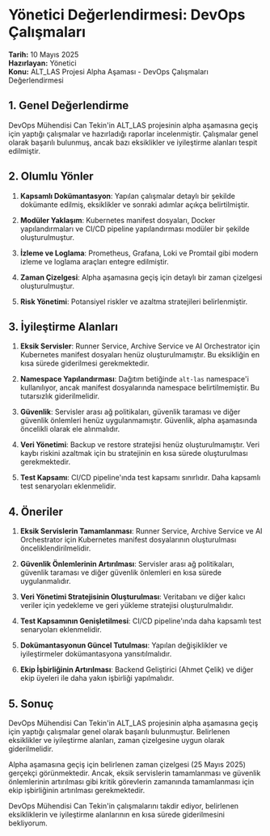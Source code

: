 # Yönetici Değerlendirmesi: DevOps Çalışmaları

**Tarih:** 10 Mayıs 2025  
**Hazırlayan:** Yönetici  
**Konu:** ALT_LAS Projesi Alpha Aşaması - DevOps Çalışmaları Değerlendirmesi

## 1. Genel Değerlendirme

DevOps Mühendisi Can Tekin'in ALT_LAS projesinin alpha aşamasına geçiş için yaptığı çalışmalar ve hazırladığı raporlar incelenmiştir. Çalışmalar genel olarak başarılı bulunmuş, ancak bazı eksiklikler ve iyileştirme alanları tespit edilmiştir.

## 2. Olumlu Yönler

1. **Kapsamlı Dokümantasyon**: Yapılan çalışmalar detaylı bir şekilde dokümante edilmiş, eksiklikler ve sonraki adımlar açıkça belirtilmiştir.

2. **Modüler Yaklaşım**: Kubernetes manifest dosyaları, Docker yapılandırmaları ve CI/CD pipeline yapılandırması modüler bir şekilde oluşturulmuştur.

3. **İzleme ve Loglama**: Prometheus, Grafana, Loki ve Promtail gibi modern izleme ve loglama araçları entegre edilmiştir.

4. **Zaman Çizelgesi**: Alpha aşamasına geçiş için detaylı bir zaman çizelgesi oluşturulmuştur.

5. **Risk Yönetimi**: Potansiyel riskler ve azaltma stratejileri belirlenmiştir.

## 3. İyileştirme Alanları

1. **Eksik Servisler**: Runner Service, Archive Service ve AI Orchestrator için Kubernetes manifest dosyaları henüz oluşturulmamıştır. Bu eksikliğin en kısa sürede giderilmesi gerekmektedir.

2. **Namespace Yapılandırması**: Dağıtım betiğinde `alt-las` namespace'i kullanılıyor, ancak manifest dosyalarında namespace belirtilmemiştir. Bu tutarsızlık giderilmelidir.

3. **Güvenlik**: Servisler arası ağ politikaları, güvenlik taraması ve diğer güvenlik önlemleri henüz uygulanmamıştır. Güvenlik, alpha aşamasında öncelikli olarak ele alınmalıdır.

4. **Veri Yönetimi**: Backup ve restore stratejisi henüz oluşturulmamıştır. Veri kaybı riskini azaltmak için bu stratejinin en kısa sürede oluşturulması gerekmektedir.

5. **Test Kapsamı**: CI/CD pipeline'ında test kapsamı sınırlıdır. Daha kapsamlı test senaryoları eklenmelidir.

## 4. Öneriler

1. **Eksik Servislerin Tamamlanması**: Runner Service, Archive Service ve AI Orchestrator için Kubernetes manifest dosyalarının oluşturulması önceliklendirilmelidir.

2. **Güvenlik Önlemlerinin Artırılması**: Servisler arası ağ politikaları, güvenlik taraması ve diğer güvenlik önlemleri en kısa sürede uygulanmalıdır.

3. **Veri Yönetimi Stratejisinin Oluşturulması**: Veritabanı ve diğer kalıcı veriler için yedekleme ve geri yükleme stratejisi oluşturulmalıdır.

4. **Test Kapsamının Genişletilmesi**: CI/CD pipeline'ında daha kapsamlı test senaryoları eklenmelidir.

5. **Dokümantasyonun Güncel Tutulması**: Yapılan değişiklikler ve iyileştirmeler dokümantasyona yansıtılmalıdır.

6. **Ekip İşbirliğinin Artırılması**: Backend Geliştirici (Ahmet Çelik) ve diğer ekip üyeleri ile daha yakın işbirliği yapılmalıdır.

## 5. Sonuç

DevOps Mühendisi Can Tekin'in ALT_LAS projesinin alpha aşamasına geçiş için yaptığı çalışmalar genel olarak başarılı bulunmuştur. Belirlenen eksiklikler ve iyileştirme alanları, zaman çizelgesine uygun olarak giderilmelidir.

Alpha aşamasına geçiş için belirlenen zaman çizelgesi (25 Mayıs 2025) gerçekçi görünmektedir. Ancak, eksik servislerin tamamlanması ve güvenlik önlemlerinin artırılması gibi kritik görevlerin zamanında tamamlanması için ekip işbirliğinin artırılması gerekmektedir.

DevOps Mühendisi Can Tekin'in çalışmalarını takdir ediyor, belirlenen eksikliklerin ve iyileştirme alanlarının en kısa sürede giderilmesini bekliyorum.
